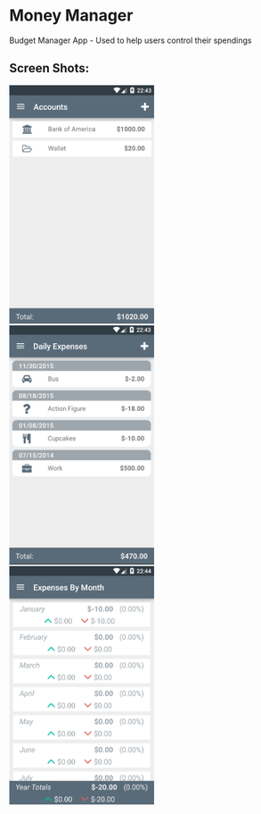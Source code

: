 # Money Manager
Budget Manager App - Used to help users control their spendings

## Screen Shots:

<img src="https://github.com/biamacedo/moneymanager-android/blob/master/screenshots/moneymanager-screenshot2.PNG" width="260">
<img src="https://github.com/biamacedo/moneymanager-android/blob/master/screenshots/moneymanager-screenshot1.PNG" width="260">
<img src="https://github.com/biamacedo/moneymanager-android/blob/master/screenshots/moneymanager-screenshot3.PNG" width="260">
